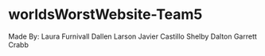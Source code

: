 # worldsWorstWebsite-Team5

Made By:
Laura Furnivall
Dallen Larson
Javier Castillo
Shelby Dalton
Garrett Crabb
